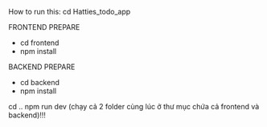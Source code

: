How to run this:
cd Hatties_todo_app

FRONTEND PREPARE
 - cd frontend
 - npm install

 BACKEND PREPARE
 - cd backend
 - npm install

cd ..
npm run dev (chạy cả 2 folder cùng lúc ở thư mục chứa cả frontend và backend)!!!
